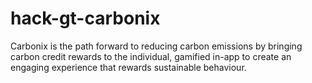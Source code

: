 # hack-gt-carbonix

Carbonix is the path forward to reducing carbon emissions by bringing carbon credit rewards to the individual, gamified in-app to create an engaging experience that rewards sustainable behaviour.
